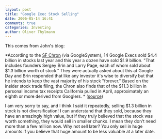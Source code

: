 ```yaml
---
layout: post
title: "Google Exec Stock Selling"
date: 2006-05-14 16:41
comments: true
categories: Investing
author: Oliver Thylmann
---
```




This comes from John's blog:

*According to the [SF Chron](http://www.sfgate.com/cgi-bin/article.cgi?file=/c/a/2006/05/09/MNGSVIO7NG1.DTL) (via GoogleSystem), 14 Google Execs sold $4.4 billion in stocks last year and this year a dozen have sold $1.9 billion. &quot;That includes founders Sergey Brin and Larry Page, each of whom sold about $1.3 billion worth of stock.&quot; They were actually asked about this at Google Day and Brin responded that like any investor it's wise to diversify but that he intends to keep the vast majority of his stock &quot;forever.&quot; Based on the insider stock trade filing, the Chron also finds that of the $11.3 billion in personal income tax receipts California pulled in April, approximately an eighth or more derived from Googlers. * ([source](http://battellemedia.com/archives/002559.php))

I am very sorry to say, and I think I said it repeatedly, selling $1.3 billion in stock is not diversification! I can understand that they sold, because they have an amazingly high value, but if they truly believed that the stock was worth something, they would sell in smaller chunks. I mean they don't need more than a few million now. Why not sell later? You only sell in huge amounts if you believe that huge amount to be less valuable at a later date.







